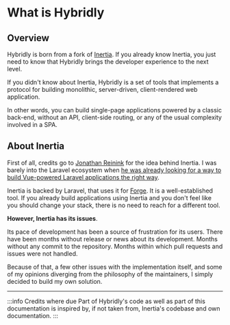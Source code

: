 # What is Hybridly

## Overview

Hybridly is born from a fork of [Inertia](https://inertiajs.com). If you already know Inertia, you just need to know that Hybridly brings the developer experience to the next level.

If you didn't know about Inertia, Hybridly is a set of tools that implements a protocol for building monolithic, server-driven, client-rendered web application.

In other words, you can build single-page applications powered by a classic back-end, without an API, client-side routing, or any of the usual complexity involved in a SPA.

## About Inertia

First of all, credits go to [Jonathan Reinink](https://reinink.ca) for the idea behind Inertia. I was barely into the Laravel ecosystem when [he was already looking for a way to build Vue-powered Laravel applications the right way](https://reinink.ca/articles/server-side-apps-with-client-side-rendering).

Inertia is backed by Laravel, that uses it for [Forge](https://forge.laravel.com). It is a well-established tool. If you already build applications using Inertia and you don't feel like you should change your stack, there is no need to reach for a different tool.

**However, Inertia has its issues**.

Its pace of development has been a source of frustration for its users. There have been months without release or news about its development. Months without any commit to the repository. Months within which pull requests and issues were not handled.

Because of that, a few other issues with the implementation itself, and some of my opinions diverging from the philosophy of the maintainers, I simply decided to build my own solution.

---

:::info Credits where due
Part of Hybridly's code as well as part of this documentation is inspired by, if not taken from, Inertia's codebase and own documentation.
:::
